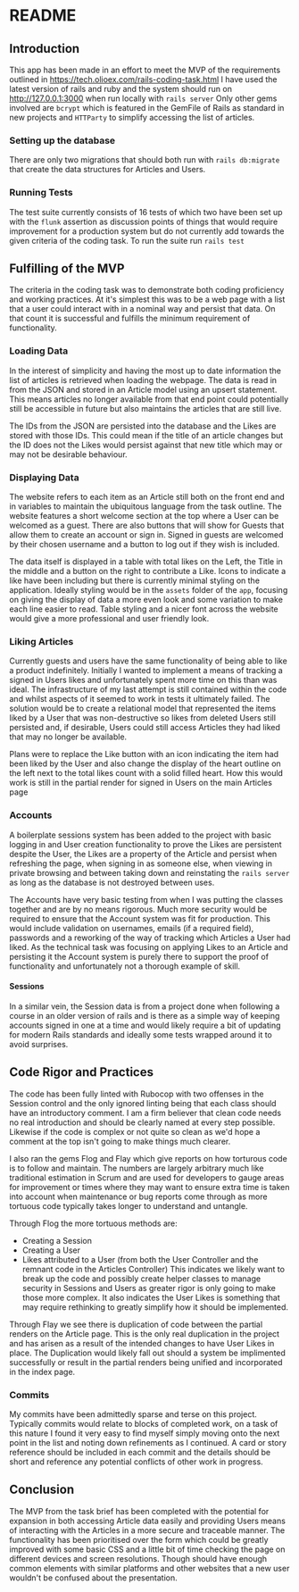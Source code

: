 # README

## Introduction
This app has been made in an effort to meet the MVP of the requirements outlined in https://tech.olioex.com/rails-coding-task.html
I have used the latest version of rails and ruby and the system should run on http://127.0.0.1:3000 when run locally with ```rails server```
Only other gems involved are ```bcrypt``` which is featured in the GemFile of Rails as standard in new projects and ```HTTParty``` to simplify accessing the list of articles.

### Setting up the database
There are only two migrations that should both run with ```rails db:migrate``` that create the data structures for Articles and Users.

### Running Tests
The test suite currently consists of 16 tests of which two have been set up with the ```flunk``` assertion as discussion points of things that would require improvement for a production system but do not currently add towards the given criteria of the coding task.
To run the suite run ```rails test```

## Fulfilling of the MVP
The criteria in the coding task was to demonstrate both coding proficiency and working practices. At it's simplest this was to be a web page with a list that a user could interact with in a nominal way and persist that data. On that count it is successful and fulfills the minimum requirement of functionality.

### Loading Data
In the interest of simplicity and having the most up to date information the list of articles is retrieved when loading the webpage. The data is read in from the JSON and stored in an Article model using an upsert statement. This means articles no longer available from that end point could potentially still be accessible in future but also maintains the articles that are still live.

The IDs from the JSON are persisted into the database and the Likes are stored with those IDs. This could mean if the title of an article changes but the ID does not the Likes would persist against that new title which may or may not be desirable behaviour.

### Displaying Data
The website refers to each item as an Article still both on the front end and in variables to maintain the ubiquitous language from the task outline.
The website features a short welcome section at the top where a User can be welcomed as a guest. There are also buttons that will show for Guests that allow them to create an account or sign in. Signed in guests are welcomed by their chosen username and a button to log out if they wish is included.

The data itself is displayed in a table with total likes on the Left, the Title in the middle and a button on the right to contribute a Like. Icons to indicate a like have been including but there is currently minimal styling on the application. Ideally styling would be in the ```assets``` folder of the ```app```, focusing on giving the display of data a more even look and some variation to make each line easier to read. Table styling and a nicer font across the website would give a more professional and user friendly look.

### Liking Articles
Currently guests and users have the same functionality of being able to like a product indefinitely. Initially I wanted to implement a means of tracking a signed in Users likes and unfortunately spent more time on this than was ideal. The infrastructure of my last attempt is still contained within the code and whilst aspects of it seemed to work in tests it ultimately failed. The solution would be to create a relational model that represented the items liked by a User that was non-destructive so likes from deleted Users still persisted and, if desirable, Users could still access Articles they had liked that may no longer be available.

Plans were to replace the Like button with an icon indicating the item had been liked by the User and also change the display of the heart outline on the left next to the total likes count with a solid filled heart. How this would work is still in the partial render for signed in Users on the main Articles page

### Accounts
A boilerplate sessions system has been added to the project with basic logging in and User creation functionality to prove the Likes are persistent despite the User, the Likes are a property of the Article and persist when refreshing the page, when signing in as someone else, when viewing in private browsing and between taking down and reinstating the ```rails server``` as long as the database is not destroyed between uses.

The Accounts have very basic testing from when I was putting the classes together and are by no means rigorous. Much more security would be required to ensure that the Account system was fit for production. This would include validation on usernames, emails (if a required field), passwords and a reworking of the way of tracking which Articles a User had liked. As the technical task was focusing on applying Likes to an Article and persisting it the Account system is purely there to support the proof of functionality and unfortunately not a thorough example of skill.

#### Sessions
In a similar vein, the Session data is from a project done when following a course in an older version of rails and is there as a simple way of keeping accounts signed in one at a time and would likely require a bit of updating for modern Rails standards and ideally some tests wrapped around it to avoid surprises.

## Code Rigor and Practices
The code has been fully linted with Rubocop with two offenses in the Session control and the only ignored linting being that each class should have an introductory comment. I am a firm believer that clean code needs no real introduction and should be clearly named at every step possible. Likewise if the code is complex or not quite so clean as we'd hope a comment at the top isn't going to make things much clearer.

I also ran the gems Flog and Flay which give reports on how torturous code is to follow and maintain. The numbers are largely arbitrary much like traditional estimation in Scrum and are used for developers to gauge areas for improvement or times where they may want to ensure extra time is taken into account when maintenance or bug reports come through as more tortuous code typically takes longer to understand and untangle.

Through Flog the more tortuous methods are:
* Creating a Session
* Creating a User
* Likes attributed to a User (from both the User Controller and the remnant code in the Articles Controller)
This indicates we likely want to break up the code and possibly create helper classes to manage security in Sessions and Users as greater rigor is only going to make those more complex. It also indicates the User Likes is something that may require rethinking to greatly simplify how it should be implemented.

Through Flay we see there is duplication of code between the partial renders on the Article page. This is the only real duplication in the project and has arisen as a result of the intended changes to have User Likes in place. The Duplication would likely fall out should a system be implimented successfully or result in the partial renders being unified and incorporated in the index page.

### Commits
My commits have been admittedly sparse and terse on this project. Typically commits would relate to blocks of completed work, on a task of this nature I found it very easy to find myself simply moving onto the next point in the list and noting down refinements as I continued. A card or story reference should be included in each commit and the details should be short and reference any potential conflicts of other work in progress.

## Conclusion
The MVP from the task brief has been completed with the potential for expansion in both accessing Article data easily and providing Users means of interacting with the Articles in a more secure and traceable manner. The functionality has been prioritised over the form which could be greatly improved with some basic CSS and a little bit of time checking the page on different devices and screen resolutions. Though should have enough common elements with similar platforms and other websites that a new user wouldn't be confused about the presentation.